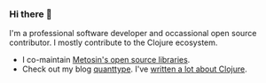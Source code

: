### Hi there 👀

I'm a professional software developer and occassional open source contributor. I mostly contribute to the Clojure ecosystem.

* I co-maintain [Metosin's open source libraries](https://github.com/metosin/). 
* Check out my blog [quanttype](https://quanttype.net/). I've [written a lot about Clojure](https://quanttype.net/tags/clojure.html). 
